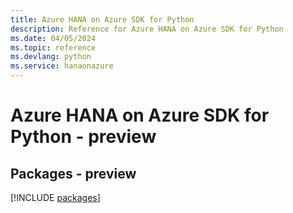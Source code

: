 ```yaml
---
title: Azure HANA on Azure SDK for Python
description: Reference for Azure HANA on Azure SDK for Python
ms.date: 04/05/2024
ms.topic: reference
ms.devlang: python
ms.service: hanaonazure
---
```

# Azure HANA on Azure SDK for Python - preview
## Packages - preview
[!INCLUDE [packages](hana-on-azure-index.md)]